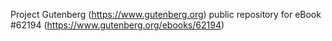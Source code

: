Project Gutenberg (https://www.gutenberg.org) public repository for
eBook #62194 (https://www.gutenberg.org/ebooks/62194)
